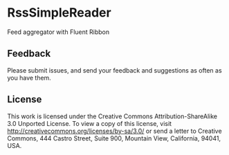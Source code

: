RssSimpleReader
===============

Feed aggregator with Fluent Ribbon

## Feedback

Please submit issues, and send your feedback and suggestions as often as you have them.

## License

This work is licensed under the Creative Commons Attribution-ShareAlike 3.0 Unported License. To view a copy of this license, visit http://creativecommons.org/licenses/by-sa/3.0/ or send a letter to Creative Commons, 444 Castro Street, Suite 900, Mountain View, California, 94041, USA.